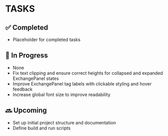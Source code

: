 # TASKS

## ✅ Completed
- Placeholder for completed tasks

## 🚧 In Progress
- None
- Fix text clipping and ensure correct heights for collapsed and expanded ExchangePanel states
- Improve ExchangePanel tag labels with clickable styling and hover feedback
- Increase global font size to improve readability

## 🔜 Upcoming
- Set up initial project structure and documentation
- Define build and run scripts

